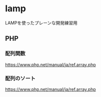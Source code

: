 # lamp
LAMPを使ったプレーンな開発練習用

## PHP
### 配列関数
https://www.php.net/manual/ja/ref.array.php

### 配列のソート
https://www.php.net/manual/ja/ref.array.php
